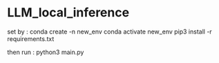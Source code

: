 # LLM_local_inference

set by :
conda create -n new_env 
conda activate new_env
pip3 install -r requirements.txt

then run :
python3 main.py